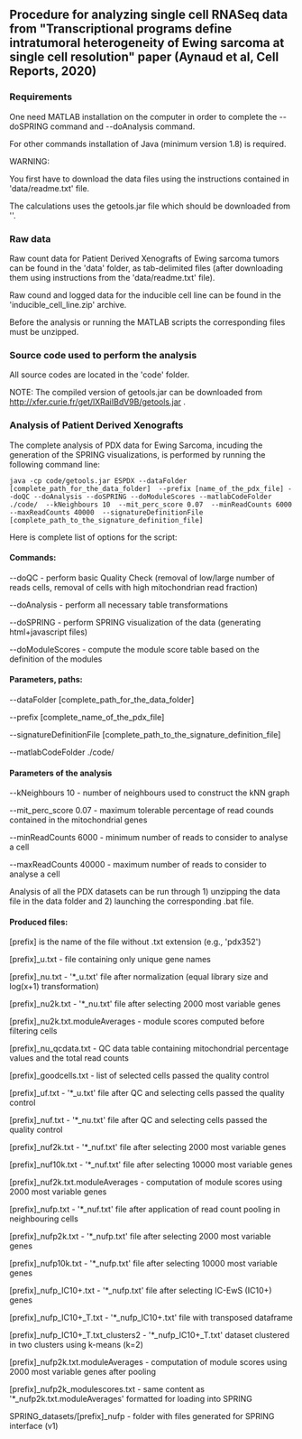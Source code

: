 ## Procedure for analyzing single cell RNASeq data from "Transcriptional programs define intratumoral heterogeneity of Ewing sarcoma at single cell resolution" paper (Aynaud et al, Cell Reports, 2020)

### Requirements

One need MATLAB installation on the computer in order to complete the --doSPRING command and --doAnalysis command.

For other commands installation of Java (minimum version 1.8) is required.

WARNING: 

You first have to download the data files using the instructions contained in 'data/readme.txt' file.

The calculations uses the getools.jar file which should be downloaded from ''.

### Raw data

Raw count data for Patient Derived Xenografts of Ewing sarcoma tumors can be found in the 'data' folder, as tab-delimited files (after downloading them using instructions from the 'data/readme.txt' file).

Raw cound and logged data for the inducible cell line can be found in the 'inducible_cell_line.zip' archive.

Before the analysis or running the MATLAB scripts the corresponding files must be unzipped.

### Source code used to perform the analysis

All source codes are located in the 'code' folder. 

NOTE: The compiled version of getools.jar can be downloaded from http://xfer.curie.fr/get/lXRaiIBdV9B/getools.jar .


### Analysis of Patient Derived Xenografts

The complete analysis of PDX data for Ewing Sarcoma, incuding the generation of the SPRING visualizations, is performed by running the following command line:

	java -cp code/getools.jar ESPDX --dataFolder [complete_path_for_the_data_folder]  --prefix [name_of_the_pdx_file] --doQC --doAnalysis --doSPRING --doModuleScores --matlabCodeFolder ./code/  --kNeighbours 10  --mit_perc_score 0.07  --minReadCounts 6000  --maxReadCounts 40000  --signatureDefinitionFile [complete_path_to_the_signature_definition_file]

Here is complete list of options for the script:

#### Commands:

--doQC  - perform basic Quality Check (removal of low/large number of reads cells, removal of cells with high mitochondrian read fraction)

--doAnalysis - perform all necessary table transformations

--doSPRING - perform SPRING visualization of the data (generating html+javascript files)

--doModuleScores - compute the module score table based on the definition of the modules

#### Parameters, paths:

--dataFolder [complete_path_for_the_data_folder]  

--prefix [complete_name_of_the_pdx_file] 

--signatureDefinitionFile [complete_path_to_the_signature_definition_file]

--matlabCodeFolder ./code/  

#### Parameters of the analysis

--kNeighbours 10  - number of neighbours used to construct the kNN graph

--mit_perc_score 0.07  - maximum tolerable percentage of read counds contained in the mitochondrial genes

--minReadCounts 6000  - minimum number of reads to consider to analyse a cell

--maxReadCounts 40000 - maximum number of reads to consider to analyse a cell

Analysis of all the PDX datasets can be run through 1) unzipping the data file in the data folder and 2) launching the corresponding .bat file.

#### Produced files:

[prefix] is the name of the file without .txt extension (e.g., 'pdx352')

[prefix]_u.txt - file containing only unique gene names

[prefix]_nu.txt - '*_u.txt' file after normalization (equal library size and log(x+1) transformation)

[prefix]_nu2k.txt - '*_nu.txt' file after selecting 2000 most variable genes

[prefix]_nu2k.txt.moduleAverages - module scores computed before filtering cells

[prefix]_nu_qcdata.txt - QC data table containing mitochondrial percentage values and the total read counts

[prefix]_goodcells.txt - list of selected cells passed the quality control

[prefix]_uf.txt - '*_u.txt' file after QC and selecting cells passed the quality control

[prefix]_nuf.txt  - '*_nu.txt' file after QC and selecting cells passed the quality control

[prefix]_nuf2k.txt - '*_nuf.txt' file after selecting 2000 most variable genes

[prefix]_nuf10k.txt - '*_nuf.txt' file after selecting 10000 most variable genes

[prefix]_nuf2k.txt.moduleAverages  - computation of module scores using 2000 most variable genes

[prefix]_nufp.txt  - '*_nuf.txt' file after application of read count pooling in neighbouring cells

[prefix]_nufp2k.txt  - '*_nufp.txt' file after selecting 2000 most variable genes

[prefix]_nufp10k.txt  - '*_nufp.txt' file after selecting 10000 most variable genes

[prefix]_nufp_IC10+.txt - '*_nufp.txt' file after selecting IC-EwS (IC10+) genes

[prefix]_nufp_IC10+_T.txt - '*_nufp_IC10+.txt' file with transposed dataframe

[prefix]_nufp_IC10+_T.txt_clusters2 - '*_nufp_IC10+_T.txt' dataset clustered in two clusters using k-means (k=2)

[prefix]_nufp2k.txt.moduleAverages  - computation of module scores using 2000 most variable genes after pooling

[prefix]_nufp2k_modulescores.txt - same content as '*_nufp2k.txt.moduleAverages' formatted for loading into SPRING

SPRING_datasets/[prefix]_nufp - folder with files generated for SPRING interface (v1)



